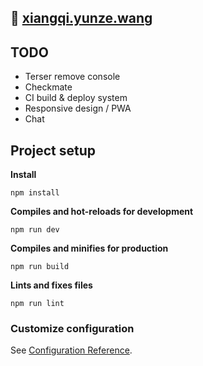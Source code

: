 ## 🚀 [xiangqi.yunze.wang](xiangqi.yunze.wang)

## TODO

- Terser remove console
- Checkmate
- CI build & deploy system
- Responsive design / PWA
- Chat

## Project setup

**Install**

```
npm install
```

**Compiles and hot-reloads for development**

```
npm run dev
```

**Compiles and minifies for production**

```
npm run build
```

**Lints and fixes files**

```
npm run lint
```

### Customize configuration

See [Configuration Reference](https://cli.vuejs.org/config/).

